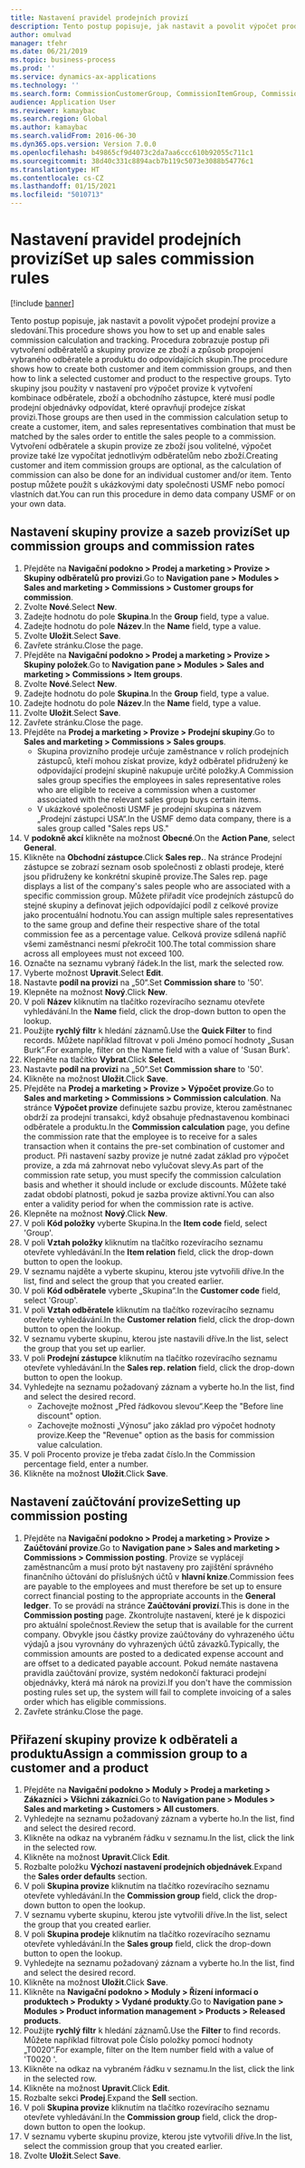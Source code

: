 ```yaml
---
title: Nastavení pravidel prodejních provizí
description: Tento postup popisuje, jak nastavit a povolit výpočet prodejní provize a sledování.
author: omulvad
manager: tfehr
ms.date: 06/21/2019
ms.topic: business-process
ms.prod: ''
ms.service: dynamics-ax-applications
ms.technology: ''
ms.search.form: CommissionCustomerGroup, CommissionItemGroup, CommissionSalesGroup, CommissionSalesMember, DirPartyLookup, CommissionCalc, InventPosting, CustTable, EcoResProductDetailsExtended, CommissionEmplSalesGroup
audience: Application User
ms.reviewer: kamaybac
ms.search.region: Global
ms.author: kamaybac
ms.search.validFrom: 2016-06-30
ms.dyn365.ops.version: Version 7.0.0
ms.openlocfilehash: b49865cf9d4073c2da7aa6ccc610b92055c711c1
ms.sourcegitcommit: 38d40c331c8894acb7b119c5073e3088b54776c1
ms.translationtype: HT
ms.contentlocale: cs-CZ
ms.lasthandoff: 01/15/2021
ms.locfileid: "5010713"
---
```

# <a name="set-up-sales-commission-rules"></a><span data-ttu-id="710ee-103">Nastavení pravidel prodejních provizí</span><span class="sxs-lookup"><span data-stu-id="710ee-103">Set up sales commission rules</span></span>

[!include [banner](../../includes/banner.md)]

<span data-ttu-id="710ee-104">Tento postup popisuje, jak nastavit a povolit výpočet prodejní provize a sledování.</span><span class="sxs-lookup"><span data-stu-id="710ee-104">This procedure shows you how to set up and enable sales commission calculation and tracking.</span></span> <span data-ttu-id="710ee-105">Procedura zobrazuje postup při vytvoření odběratelů a skupiny provize ze zboží a způsob propojení vybraného odběratele a produktu do odpovídajících skupin.</span><span class="sxs-lookup"><span data-stu-id="710ee-105">The procedure shows how to create both customer and item commission groups, and then how to link a selected customer and product to the respective groups.</span></span> <span data-ttu-id="710ee-106">Tyto skupiny jsou použity v nastavení pro výpočet provize k vytvoření kombinace odběratele, zboží a obchodního zástupce, které musí podle prodejní objednávky odpovídat, které opravňují prodejce získat provizi.</span><span class="sxs-lookup"><span data-stu-id="710ee-106">Those groups are then used in the commission calculation setup to create a customer, item, and sales representatives combination that must be matched by the sales order to entitle the sales people to a commission.</span></span> <span data-ttu-id="710ee-107">Vytvoření odběratele a skupin provize ze zboží jsou volitelné, výpočet provize také lze vypočítat jednotlivým odběratelům nebo zboží.</span><span class="sxs-lookup"><span data-stu-id="710ee-107">Creating customer and item commission groups are optional, as the calculation of commission can also be done for an individual customer and/or item.</span></span> <span data-ttu-id="710ee-108">Tento postup můžete použít s ukázkovými daty společnosti USMF nebo pomocí vlastních dat.</span><span class="sxs-lookup"><span data-stu-id="710ee-108">You can run this procedure in demo data company USMF or on your own data.</span></span>


## <a name="set-up-commission-groups-and-commission-rates"></a><span data-ttu-id="710ee-109">Nastavení skupiny provize a sazeb provizí</span><span class="sxs-lookup"><span data-stu-id="710ee-109">Set up commission groups and commission rates</span></span>
1. <span data-ttu-id="710ee-110">Přejděte na **Navigační podokno > Prodej a marketing > Provize > Skupiny odběratelů pro provizi**.</span><span class="sxs-lookup"><span data-stu-id="710ee-110">Go to **Navigation pane > Modules > Sales and marketing > Commissions > Customer groups for commission**.</span></span>
2. <span data-ttu-id="710ee-111">Zvolte **Nové**.</span><span class="sxs-lookup"><span data-stu-id="710ee-111">Select **New**.</span></span>
3. <span data-ttu-id="710ee-112">Zadejte hodnotu do pole **Skupina**.</span><span class="sxs-lookup"><span data-stu-id="710ee-112">In the **Group** field, type a value.</span></span>
4. <span data-ttu-id="710ee-113">Zadejte hodnotu do pole **Název**.</span><span class="sxs-lookup"><span data-stu-id="710ee-113">In the **Name** field, type a value.</span></span>
5. <span data-ttu-id="710ee-114">Zvolte **Uložit**.</span><span class="sxs-lookup"><span data-stu-id="710ee-114">Select **Save**.</span></span>
6. <span data-ttu-id="710ee-115">Zavřete stránku.</span><span class="sxs-lookup"><span data-stu-id="710ee-115">Close the page.</span></span>
7. <span data-ttu-id="710ee-116">Přejděte na **Navigační podokno > Prodej a marketing > Provize > Skupiny položek**.</span><span class="sxs-lookup"><span data-stu-id="710ee-116">Go to **Navigation pane > Modules > Sales and marketing > Commissions > Item groups**.</span></span>
8. <span data-ttu-id="710ee-117">Zvolte **Nové**.</span><span class="sxs-lookup"><span data-stu-id="710ee-117">Select **New**.</span></span>
9. <span data-ttu-id="710ee-118">Zadejte hodnotu do pole **Skupina**.</span><span class="sxs-lookup"><span data-stu-id="710ee-118">In the **Group** field, type a value.</span></span>
10. <span data-ttu-id="710ee-119">Zadejte hodnotu do pole **Název**.</span><span class="sxs-lookup"><span data-stu-id="710ee-119">In the **Name** field, type a value.</span></span>
11. <span data-ttu-id="710ee-120">Zvolte **Uložit**.</span><span class="sxs-lookup"><span data-stu-id="710ee-120">Select **Save**.</span></span>
12. <span data-ttu-id="710ee-121">Zavřete stránku.</span><span class="sxs-lookup"><span data-stu-id="710ee-121">Close the page.</span></span>
13. <span data-ttu-id="710ee-122">Přejděte na **Prodej a marketing > Provize > Prodejní skupiny**.</span><span class="sxs-lookup"><span data-stu-id="710ee-122">Go to **Sales and marketing > Commissions > Sales groups**.</span></span>
    - <span data-ttu-id="710ee-123">Skupina provizního prodeje určuje zaměstnance v rolích prodejních zástupců, kteří mohou získat provize, když odběratel přidružený ke odpovídající prodejní skupině nakupuje určité položky.</span><span class="sxs-lookup"><span data-stu-id="710ee-123">A Commission sales group specifies the employees in sales representative roles who are eligible to receive a commission when a customer associated with the relevant sales group buys certain items.</span></span>  
    - <span data-ttu-id="710ee-124">V ukázkové společnosti USMF je prodejní skupina s názvem „Prodejní zástupci USA“.</span><span class="sxs-lookup"><span data-stu-id="710ee-124">In the USMF demo data company, there is a sales group called "Sales reps US."</span></span>  
14. <span data-ttu-id="710ee-125">V **podokně akcí** klikněte na možnost **Obecné**.</span><span class="sxs-lookup"><span data-stu-id="710ee-125">On the **Action Pane**, select **General**.</span></span>
15. <span data-ttu-id="710ee-126">Klikněte na **Obchodní zástupce**.</span><span class="sxs-lookup"><span data-stu-id="710ee-126">Click **Sales rep.**.</span></span> <span data-ttu-id="710ee-127">Na stránce Prodejní zástupce se zobrazí seznam osob společnosti z oblasti prodeje, které jsou přidruženy ke konkrétní skupině provize.</span><span class="sxs-lookup"><span data-stu-id="710ee-127">The Sales rep. page displays a list of the company's sales people who are associated with a specific commission group.</span></span> <span data-ttu-id="710ee-128">Můžete přiřadit více prodejních zástupců do stejné skupiny a definovat jejich odpovídající podíl z celkové provize jako procentuální hodnotu.</span><span class="sxs-lookup"><span data-stu-id="710ee-128">You can assign multiple sales representatives to the same group and define their respective share of the total commission fee as a percentage value.</span></span> <span data-ttu-id="710ee-129">Celková provize sdílená napříč všemi zaměstnanci nesmí překročit 100.</span><span class="sxs-lookup"><span data-stu-id="710ee-129">The total commission share across all employees must not exceed 100.</span></span> 
16. <span data-ttu-id="710ee-130">Označte na seznamu vybraný řádek.</span><span class="sxs-lookup"><span data-stu-id="710ee-130">In the list, mark the selected row.</span></span>
17. <span data-ttu-id="710ee-131">Vyberte možnost **Upravit**.</span><span class="sxs-lookup"><span data-stu-id="710ee-131">Select **Edit**.</span></span>
18. <span data-ttu-id="710ee-132">Nastavte **podíl na provizi** na „50“.</span><span class="sxs-lookup"><span data-stu-id="710ee-132">Set **Commission share** to '50'.</span></span>
19. <span data-ttu-id="710ee-133">Klepněte na možnost **Nový**.</span><span class="sxs-lookup"><span data-stu-id="710ee-133">Click **New**.</span></span>
20. <span data-ttu-id="710ee-134">V poli **Název** kliknutím na tlačítko rozevíracího seznamu otevřete vyhledávání.</span><span class="sxs-lookup"><span data-stu-id="710ee-134">In the **Name** field, click the drop-down button to open the lookup.</span></span>
21. <span data-ttu-id="710ee-135">Použijte **rychlý filtr** k hledání záznamů.</span><span class="sxs-lookup"><span data-stu-id="710ee-135">Use the **Quick Filter** to find records.</span></span> <span data-ttu-id="710ee-136">Můžete například filtrovat v poli Jméno pomocí hodnoty „Susan Burk“.</span><span class="sxs-lookup"><span data-stu-id="710ee-136">For example, filter on the Name field with a value of 'Susan Burk'.</span></span>
22. <span data-ttu-id="710ee-137">Klepněte na tlačítko **Vybrat**.</span><span class="sxs-lookup"><span data-stu-id="710ee-137">Click **Select**.</span></span>
23. <span data-ttu-id="710ee-138">Nastavte **podíl na provizi** na „50“.</span><span class="sxs-lookup"><span data-stu-id="710ee-138">Set **Commission share** to '50'.</span></span>
24. <span data-ttu-id="710ee-139">Klikněte na možnost **Uložit**.</span><span class="sxs-lookup"><span data-stu-id="710ee-139">Click **Save**.</span></span>
25. <span data-ttu-id="710ee-140">Přejděte na **Prodej a marketing > Provize > Výpočet provize**.</span><span class="sxs-lookup"><span data-stu-id="710ee-140">Go to **Sales and marketing > Commissions > Commission calculation**.</span></span> <span data-ttu-id="710ee-141">Na stránce **Výpočet provize** definujete sazbu provize, kterou zaměstnanec obdrží za prodejní transakci, když obsahuje přednastavenou kombinaci odběratele a produktu.</span><span class="sxs-lookup"><span data-stu-id="710ee-141">In the **Commission calculation** page, you define the commission rate that the employee is to receive for a sales transaction when it contains the pre-set combination of customer and product.</span></span> <span data-ttu-id="710ee-142">Při nastavení sazby provize je nutné zadat základ pro výpočet provize, a zda má zahrnovat nebo vylučovat slevy.</span><span class="sxs-lookup"><span data-stu-id="710ee-142">As part of the commission rate setup, you must specify the commission calculation basis and whether it should include or exclude discounts.</span></span> <span data-ttu-id="710ee-143">Můžete také zadat období platnosti, pokud je sazba provize aktivní.</span><span class="sxs-lookup"><span data-stu-id="710ee-143">You can also enter a validity period for when the commission rate is active.</span></span>  
26. <span data-ttu-id="710ee-144">Klepněte na možnost **Nový**.</span><span class="sxs-lookup"><span data-stu-id="710ee-144">Click **New**.</span></span>
27. <span data-ttu-id="710ee-145">V poli **Kód položky** vyberte Skupina.</span><span class="sxs-lookup"><span data-stu-id="710ee-145">In the **Item code** field, select 'Group'.</span></span>
28. <span data-ttu-id="710ee-146">V poli **Vztah položky** kliknutím na tlačítko rozevíracího seznamu otevřete vyhledávání.</span><span class="sxs-lookup"><span data-stu-id="710ee-146">In the **Item relation** field, click the drop-down button to open the lookup.</span></span>
29. <span data-ttu-id="710ee-147">V seznamu najděte a vyberte skupinu, kterou jste vytvořili dříve.</span><span class="sxs-lookup"><span data-stu-id="710ee-147">In the list, find and select the group that you created earlier.</span></span>
30. <span data-ttu-id="710ee-148">V poli **Kód odběratele** vyberte „Skupina“.</span><span class="sxs-lookup"><span data-stu-id="710ee-148">In the **Customer code** field, select 'Group'.</span></span>
31. <span data-ttu-id="710ee-149">V poli **Vztah odběratele** kliknutím na tlačítko rozevíracího seznamu otevřete vyhledávání.</span><span class="sxs-lookup"><span data-stu-id="710ee-149">In the **Customer relation** field, click the drop-down button to open the lookup.</span></span>
32. <span data-ttu-id="710ee-150">V seznamu vyberte skupinu, kterou jste nastavili dříve.</span><span class="sxs-lookup"><span data-stu-id="710ee-150">In the list, select the group that you set up earlier.</span></span>
33. <span data-ttu-id="710ee-151">V poli **Prodejní zástupce** kliknutím na tlačítko rozevíracího seznamu otevřete vyhledávání.</span><span class="sxs-lookup"><span data-stu-id="710ee-151">In the **Sales rep. relation** field, click the drop-down button to open the lookup.</span></span>
34. <span data-ttu-id="710ee-152">Vyhledejte na seznamu požadovaný záznam a vyberte ho.</span><span class="sxs-lookup"><span data-stu-id="710ee-152">In the list, find and select the desired record.</span></span>
    - <span data-ttu-id="710ee-153">Zachovejte možnost „Před řádkovou slevou“.</span><span class="sxs-lookup"><span data-stu-id="710ee-153">Keep the "Before line discount" option.</span></span>  
    - <span data-ttu-id="710ee-154">Zachovejte možnosti „Výnosu“ jako základ pro výpočet hodnoty provize.</span><span class="sxs-lookup"><span data-stu-id="710ee-154">Keep the "Revenue" option as the basis for commission value calculation.</span></span>    
35. <span data-ttu-id="710ee-155">V poli Procento provize je třeba zadat číslo.</span><span class="sxs-lookup"><span data-stu-id="710ee-155">In the Commission percentage field, enter a number.</span></span>
36. <span data-ttu-id="710ee-156">Klikněte na možnost **Uložit**.</span><span class="sxs-lookup"><span data-stu-id="710ee-156">Click **Save**.</span></span>

## <a name="setting-up-commission-posting"></a><span data-ttu-id="710ee-157">Nastavení zaúčtování provize</span><span class="sxs-lookup"><span data-stu-id="710ee-157">Setting up commission posting</span></span>
1. <span data-ttu-id="710ee-158">Přejděte na **Navigační podokno > Prodej a marketing > Provize > Zaúčtování provize**.</span><span class="sxs-lookup"><span data-stu-id="710ee-158">Go to **Navigation pane  > Sales and marketing > Commissions > Commission posting**.</span></span> <span data-ttu-id="710ee-159">Provize se vyplácejí zaměstnancům a musí proto být nastaveny pro zajištění správného finančního účtování do příslušných účtů v **hlavní knize**.</span><span class="sxs-lookup"><span data-stu-id="710ee-159">Commission fees are payable to the employees and must therefore be set up to ensure correct financial posting to the appropriate accounts in the **General ledger**.</span></span> <span data-ttu-id="710ee-160">To se provádí na stránce **Zaúčtování provizí**.</span><span class="sxs-lookup"><span data-stu-id="710ee-160">This is done in the **Commission posting** page.</span></span> <span data-ttu-id="710ee-161">Zkontrolujte nastavení, které je k dispozici pro aktuální společnost.</span><span class="sxs-lookup"><span data-stu-id="710ee-161">Review the setup that is available for the current company.</span></span> <span data-ttu-id="710ee-162">Obvykle jsou částky provize zaúčtovány do vyhrazeného účtu výdajů a jsou vyrovnány do vyhrazených účtů závazků.</span><span class="sxs-lookup"><span data-stu-id="710ee-162">Typically, the commission amounts are posted to a dedicated expense account and are offset to a dedicated payable account.</span></span> <span data-ttu-id="710ee-163">Pokud nemáte nastavena pravidla zaúčtování provize, systém nedokončí fakturaci prodejní objednávky, která má nárok na provizi.</span><span class="sxs-lookup"><span data-stu-id="710ee-163">If you don't have the commission posting rules set up, the system will fail to complete invoicing of a sales order which has eligible commissions.</span></span>  
2. <span data-ttu-id="710ee-164">Zavřete stránku.</span><span class="sxs-lookup"><span data-stu-id="710ee-164">Close the page.</span></span>

## <a name="assign-a-commission-group-to-a-customer-and-a-product"></a><span data-ttu-id="710ee-165">Přiřazení skupiny provize k odběrateli a produktu</span><span class="sxs-lookup"><span data-stu-id="710ee-165">Assign a commission group to a customer and a product</span></span>
1. <span data-ttu-id="710ee-166">Přejděte na **Navigační podokno > Moduly > Prodej a marketing > Zákazníci > Všichni zákazníci**.</span><span class="sxs-lookup"><span data-stu-id="710ee-166">Go to **Navigation pane > Modules > Sales and marketing > Customers > All customers**.</span></span>
2. <span data-ttu-id="710ee-167">Vyhledejte na seznamu požadovaný záznam a vyberte ho.</span><span class="sxs-lookup"><span data-stu-id="710ee-167">In the list, find and select the desired record.</span></span>
3. <span data-ttu-id="710ee-168">Klikněte na odkaz na vybraném řádku v seznamu.</span><span class="sxs-lookup"><span data-stu-id="710ee-168">In the list, click the link in the selected row.</span></span>
4. <span data-ttu-id="710ee-169">Klikněte na možnost **Upravit**.</span><span class="sxs-lookup"><span data-stu-id="710ee-169">Click **Edit**.</span></span>
5. <span data-ttu-id="710ee-170">Rozbalte položku **Výchozí nastavení prodejních objednávek**.</span><span class="sxs-lookup"><span data-stu-id="710ee-170">Expand the **Sales order defaults** section.</span></span>
6. <span data-ttu-id="710ee-171">V poli **Skupina provize** kliknutím na tlačítko rozevíracího seznamu otevřete vyhledávání.</span><span class="sxs-lookup"><span data-stu-id="710ee-171">In the **Commission group** field, click the drop-down button to open the lookup.</span></span>
7. <span data-ttu-id="710ee-172">V seznamu vyberte skupinu, kterou jste vytvořili dříve.</span><span class="sxs-lookup"><span data-stu-id="710ee-172">In the list, select the group that you created earlier.</span></span>
8. <span data-ttu-id="710ee-173">V poli **Skupina prodeje** kliknutím na tlačítko rozevíracího seznamu otevřete vyhledávání.</span><span class="sxs-lookup"><span data-stu-id="710ee-173">In the **Sales group** field, click the drop-down button to open the lookup.</span></span>
9. <span data-ttu-id="710ee-174">Vyhledejte na seznamu požadovaný záznam a vyberte ho.</span><span class="sxs-lookup"><span data-stu-id="710ee-174">In the list, find and select the desired record.</span></span>
10. <span data-ttu-id="710ee-175">Klikněte na možnost **Uložit**.</span><span class="sxs-lookup"><span data-stu-id="710ee-175">Click **Save**.</span></span>
11. <span data-ttu-id="710ee-176">Klikněte na **Navigační podokno > Moduly > Řízení informací o produktech > Produkty > Vydané produkty**.</span><span class="sxs-lookup"><span data-stu-id="710ee-176">Go to **Navigation pane > Modules > Product information management > Products > Released products**.</span></span>
12. <span data-ttu-id="710ee-177">Použijte **rychlý filtr** k hledání záznamů.</span><span class="sxs-lookup"><span data-stu-id="710ee-177">Use the **Filter** to find records.</span></span> <span data-ttu-id="710ee-178">Můžete například filtrovat pole Číslo položky pomocí hodnoty „T0020“.</span><span class="sxs-lookup"><span data-stu-id="710ee-178">For example, filter on the Item number field with a value of 'T0020 '.</span></span>
13. <span data-ttu-id="710ee-179">Klikněte na odkaz na vybraném řádku v seznamu.</span><span class="sxs-lookup"><span data-stu-id="710ee-179">In the list, click the link in the selected row.</span></span>
14. <span data-ttu-id="710ee-180">Klikněte na možnost **Upravit**.</span><span class="sxs-lookup"><span data-stu-id="710ee-180">Click **Edit**.</span></span>
15. <span data-ttu-id="710ee-181">Rozbalte sekci **Prodej**.</span><span class="sxs-lookup"><span data-stu-id="710ee-181">Expand the **Sell** section.</span></span>
16. <span data-ttu-id="710ee-182">V poli **Skupina provize** kliknutím na tlačítko rozevíracího seznamu otevřete vyhledávání.</span><span class="sxs-lookup"><span data-stu-id="710ee-182">In the **Commission group** field, click the drop-down button to open the lookup.</span></span>
17. <span data-ttu-id="710ee-183">V seznamu vyberte skupinu provize, kterou jste vytvořili dříve.</span><span class="sxs-lookup"><span data-stu-id="710ee-183">In the list, select the commission group that you created earlier.</span></span>
18. <span data-ttu-id="710ee-184">Zvolte **Uložit**.</span><span class="sxs-lookup"><span data-stu-id="710ee-184">Select **Save**.</span></span>

